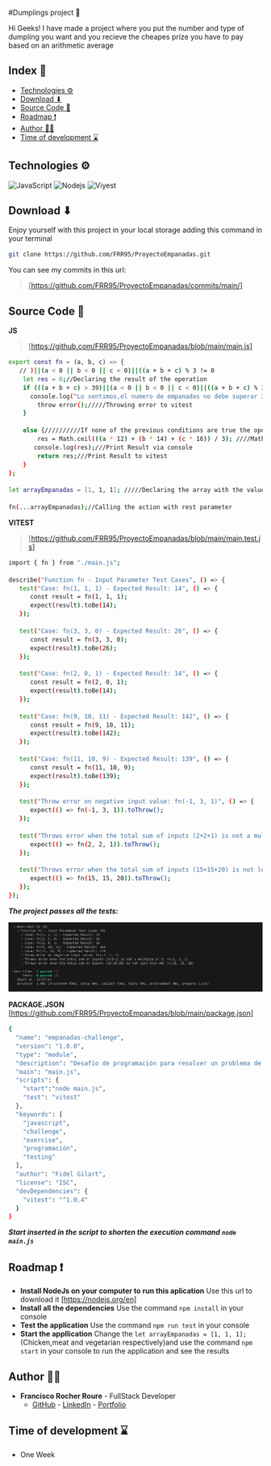 
#Dumplings project 🥟

Hi Geeks! I have made a project where you put the number and type of dumpling you want and you recieve the cheapes prize you have to pay based on an arithmetic average   

## Index 🧾

- [Technologies ⚙](#technologies-)
- [Download ⬇](#download-)
- [Source Code 🔬](#source-code-)
- [Roadmap ❗](#roadmap-)
- [Author 🙍‍♂️](#author-🙍‍♂️)
- [Time of development ⌛](#time-of-development-)



## Technologies ⚙

<img src="https://img.shields.io/badge/JavaScript-F7DF1E?style=for-the-badge&logo=css3&logoColor=white" alt="JavaScript" />
<img src="https://img.shields.io/badge/NodeJs-339933?style=for-the-badge&logo=Node.js&logoColor=white" alt="Nodejs" />
<img src="https://img.shields.io/badge/VITEST-6E9F18?style=for-the-badge&logo=Vitest&logoColor=white" alt="Viyest" />




## Download ⬇

Enjoy yourself with this project in your local storage adding this command in your terminal

```sh
git clone https://github.com/FRR95/ProyectoEmpanadas.git
```

You can see my commits in this url:

> [https://github.com/FRR95/ProyectoEmpanadas/commits/main/]

## Source Code 🔬

**JS**
> [https://github.com/FRR95/ProyectoEmpanadas/blob/main/main.js]


```sh
export const fn = (a, b, c) => {
   // )||(a < 0 || b < 0 || c < 0)||((a + b + c) % 3 != 0
    let res = 0;//Declaring the result of the operation
    if (((a + b + c) > 39)||(a < 0 || b < 0 || c < 0)||((a + b + c) % 3 != 0)) { ///If the Sum of the three values is more than 39 or one of the three values is negative (less than zero) or the sum of the three numbers is not divisible by three (module 3 is not equal 0)
      console.log("Lo sentimos,el numero de empanadas no debe superar 39");///Print Error message via console
        throw error();/////Throwing error to vitest
    }
  
    else {//////////If none of the previous conditions are true the operation can be done 
        res = Math.ceil(((a * 12) + (b * 14) + (c * 16)) / 3); ////Math.ceil method in case of decimal number result,round that one,each number of meals with their own prize added together and divided by the number of values (arithmetic average)
       console.log(res);///Print Result via console
        return res;///Print Result to vitest
    }
};

let arrayEmpanadas = [1, 1, 1]; /////Declaring the array with the values

fn(...arrayEmpanadas);//Calling the action with rest parameter
```

**VITEST**
> [https://github.com/FRR95/ProyectoEmpanadas/blob/main/main.test.js]

```sh
import { fn } from "./main.js";

describe("Function fn - Input Parameter Test Cases", () => {
   test("Case: fn(1, 1, 1) - Expected Result: 14", () => {
      const result = fn(1, 1, 1);
      expect(result).toBe(14);
   });

   test("Case: fn(3, 3, 0) - Expected Result: 26", () => {
      const result = fn(3, 3, 0);
      expect(result).toBe(26);
   });

   test("Case: fn(2, 0, 1) - Expected Result: 14", () => {
      const result = fn(2, 0, 1);
      expect(result).toBe(14);
   });

   test("Case: fn(9, 10, 11) - Expected Result: 142", () => {
      const result = fn(9, 10, 11);
      expect(result).toBe(142);
   });

   test("Case: fn(11, 10, 9) - Expected Result: 139", () => {
      const result = fn(11, 10, 9);
      expect(result).toBe(139);
   });

   test("Throw error on negative input value: fn(-1, 3, 1)", () => {
      expect(() => fn(-1, 3, 1)).toThrow();
   });

   test("Throws error when the total sum of inputs (2+2+1) is not a multiple of 3: fn(2, 2, 1)", () => {
      expect(() => fn(2, 2, 1)).toThrow();
   });

   test("Throws error when the total sum of inputs (15+15+20) is not less than 40: fn(15, 15, 20)", () => {
      expect(() => fn(15, 15, 20)).toThrow();
   });
});
```
***The project passes all the tests:***

<img src="./img/capturetest.PNG">


**PACKAGE.JSON**
[https://github.com/FRR95/ProyectoEmpanadas/blob/main/package.json]
```sh
{
  "name": "empanadas-challenge",
  "version": "1.0.0",
  "type": "module",
  "description": "Desafío de programación para resolver un problema de optimización para minimizar el gasto al comprar empanadas. Se incluye una descripción detallada del problema y se proporcionan casos de prueba.",
  "main": "main.js",
  "scripts": {
    "start":"node main.js",
    "test": "vitest"
  },
  "keywords": [
    "javascript",
    "challenge",
    "exercise",
    "programación",
    "testing"
  ],
  "author": "Fidel Gilart",
  "license": "ISC",
  "devDependencies": {
    "vitest": "^1.0.4"
  }
}
```
***Start inserted in the script to shorten the execution command ```node main.js```***
## Roadmap ❗

- **Install NodeJs on your computer to run this aplication** Use this url to download it [https://nodejs.org/en]
- **Install all the dependencies** Use the command ```npm install``` in your console
- **Test the application** Use the command ```npm run test``` in your console
- **Start the appllication** Change the ```let arrayEmpanadas = [1, 1, 1]; ```(Chicken,meat and vegetarian respectively)and use the command ```npm start``` in your console to run the application and see the results


## Author 🙍‍♂️

- **Francisco Rocher Roure** - FullStack Developer
  - [GitHub](https://github.com/FRR95) - [LinkedIn](https://www.linkedin.com/in/franciscorocher/) - [Portfolio](https://franciscorocherdev.com/)



## Time of development ⌛

- One Week